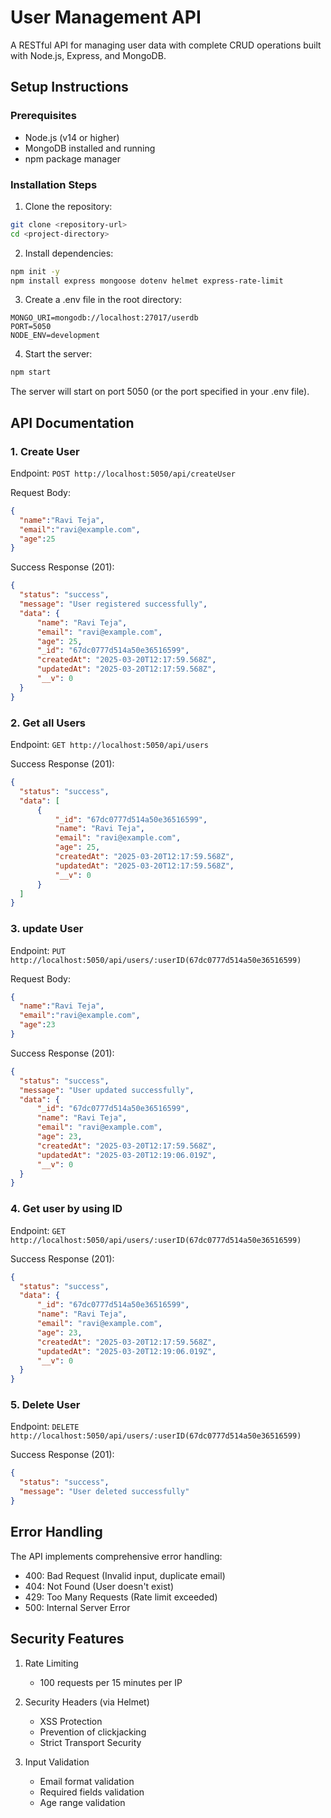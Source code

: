 # User Management API

A RESTful API for managing user data with complete CRUD operations built with Node.js, Express, and MongoDB.

## Setup Instructions

### Prerequisites
- Node.js (v14 or higher)
- MongoDB installed and running
- npm package manager

### Installation Steps

1. Clone the repository:
```bash
git clone <repository-url>
cd <project-directory>
```

2. Install dependencies:
```bash
npm init -y 
npm install express mongoose dotenv helmet express-rate-limit
```

3. Create a .env file in the root directory:
```env
MONGO_URI=mongodb://localhost:27017/userdb 
PORT=5050
NODE_ENV=development
```

4. Start the server:
```bash
npm start
```

The server will start on port 5050 (or the port specified in your .env file).

## API Documentation

### 1. Create User
  Endpoint: `POST http://localhost:5050/api/createUser`

  Request Body:
  ```json
  {
    "name":"Ravi Teja",
    "email":"ravi@example.com",
    "age":25
  }
  ```
  Success Response (201):
  ```json
  {
    "status": "success",
    "message": "User registered successfully",
    "data": {
        "name": "Ravi Teja",
        "email": "ravi@example.com",
        "age": 25,
        "_id": "67dc0777d514a50e36516599",
        "createdAt": "2025-03-20T12:17:59.568Z",
        "updatedAt": "2025-03-20T12:17:59.568Z",
        "__v": 0
    }
  }
  ```

### 2. Get all Users
  Endpoint: `GET http://localhost:5050/api/users`

  Success Response (201):
  ```json
  {
    "status": "success",
    "data": [
        {
            "_id": "67dc0777d514a50e36516599",
            "name": "Ravi Teja",
            "email": "ravi@example.com",
            "age": 25,
            "createdAt": "2025-03-20T12:17:59.568Z",
            "updatedAt": "2025-03-20T12:17:59.568Z",
            "__v": 0
        }
    ]
  }
  ```

### 3. update User
  Endpoint: `PUT http://localhost:5050/api/users/:userID(67dc0777d514a50e36516599)`

  Request Body:
  ```json
  {
    "name":"Ravi Teja",
    "email":"ravi@example.com",
    "age":23
  }
  ```
  Success Response (201):
  ```json
  {
    "status": "success",
    "message": "User updated successfully",
    "data": {
        "_id": "67dc0777d514a50e36516599",
        "name": "Ravi Teja",
        "email": "ravi@example.com",
        "age": 23,
        "createdAt": "2025-03-20T12:17:59.568Z",
        "updatedAt": "2025-03-20T12:19:06.019Z",
        "__v": 0
    }
  }
  ```

### 4. Get user by using ID
  Endpoint: `GET http://localhost:5050/api/users/:userID(67dc0777d514a50e36516599)`

  Success Response (201):
  ```json
  {
    "status": "success",
    "data": {
        "_id": "67dc0777d514a50e36516599",
        "name": "Ravi Teja",
        "email": "ravi@example.com",
        "age": 23,
        "createdAt": "2025-03-20T12:17:59.568Z",
        "updatedAt": "2025-03-20T12:19:06.019Z",
        "__v": 0
    }
  }
  ```

### 5. Delete User
  Endpoint: `DELETE http://localhost:5050/api/users/:userID(67dc0777d514a50e36516599)`

  Success Response (201):
  ```json
  {
    "status": "success",
    "message": "User deleted successfully"
  }
  ```


## Error Handling

The API implements comprehensive error handling:
- 400: Bad Request (Invalid input, duplicate email)
- 404: Not Found (User doesn't exist)
- 429: Too Many Requests (Rate limit exceeded)
- 500: Internal Server Error

## Security Features

1. Rate Limiting
   - 100 requests per 15 minutes per IP

2. Security Headers (via Helmet)
   - XSS Protection
   - Prevention of clickjacking
   - Strict Transport Security

3. Input Validation
   - Email format validation
   - Required fields validation
   - Age range validation

